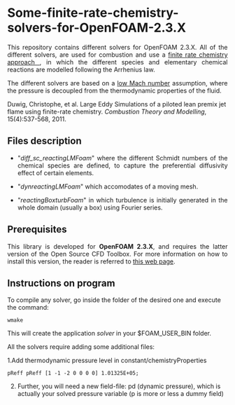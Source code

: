 # Some-finite-rate-chemistry-solvers-for-OpenFOAM-2.3.X

<p align="justify">This repository contains different solvers for OpenFOAM 2.3.X. All of the different solvers, are used for combustion and use a <a href="https://www.sharcnet.ca/Software/Ansys/17.0/en-us/help/cfx_thry/i1309364.html"> finite rate chemistry approach </a>, in which the different species and elementary chemical reactions are modelled following the Arrhenius law.</p>

<p align="justify">The different solvers are based on a <a href="https://ccse.lbl.gov/Research/LowMach/lowMach.html"> low Mach number</a> assumption, where the pressure is decoupled from the thermodynamic properties of the fluid.</p>

Duwig, Christophe, et al. Large Eddy Simulations of a piloted lean premix jet flame using finite-rate chemistry. <em>Combustion Theory and Modelling</em>, 15(4):537-568, 2011.

## Files description

<ul>
    <li><p align="justify">"<em>diff_sc_reactingLMFoam</em>" where the different Schmidt numbers of the chemical species are defined, to capture the preferential diffusivity effect of certain elements.</p></li>
    <li><p align="justify">"<em>dynreactingLMFoam</em>" which accomodates of a moving mesh.</p></li>
    <li><p align="justify">"<em>reactingBoxturbFoam</em>" in which turbulence is initially generated in the whole domain (usually a box) using Fourier series.</p></li>
</ul>


## Prerequisites

<p align="justify">This library is developed for <strong>OpenFOAM 2.3.X</strong>, and requires the latter version of the Open Source CFD Toolbox. For more information on how to install this version, the reader is referred to <a href="https://sites.google.com/site/foamguides/installation/installing-openfoam-2-3-x">this web page</a>.</p>

## Instructions on program

To compile any solver, go inside the folder of the desired one and execute the command:

    wmake

This will create the application <em>solver</em> in your $FOAM_USER_BIN folder.

All the solvers require adding some additional files:

1.Add thermodynamic pressure level in constant/chemistryProperties

    pReff pReff [1 -1 -2 0 0 0 0] 1.01325E+05;

2. Further, you will need a new field-file: pd (dynamic pressure), which is actually your solved pressure variable (p is more or less a dummy field)


